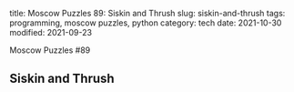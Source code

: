 title: Moscow Puzzles 89: Siskin and Thrush
slug: siskin-and-thrush
tags: programming, moscow puzzles, python
category: tech
date: 2021-10-30
modified: 2021-09-23

Moscow Puzzles #89

## Siskin and Thrush

<script src="https://gist.github.com/jac18281828/0ced6a745bd27d36f0b91823e10c8a49.js"></script>

